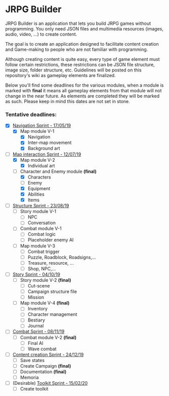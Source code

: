 # JRPG Builder

JRPG Builder is an application that lets you build JRPG games without programming. You only need JSON files and multimedia resources (images, audio, video, ...) to create content.

The goal is to create an application designed to facilitate content creation and Game-making to people who are not familiar with programming.

Although creating content is quite easy, every type of game element must follow certain restrictions, these restrictions can be JSON file structure, image size, folder structure, etc. Guidelines will be posted on this repository's wiki as gameplay elements are finalized.

Below you'll find some deadlines for the various modules, when a module is marked with **final** it means all gameplay elements from that module will not change in the near future. As elements are completed they will be marked as such. Please keep in mind this dates are not set in stone.

### Tentative deadlines:

- [x] <u>Navigation Sprint - 17/05/19</u>
    - [x] Map module V-1
        - [x] Navigation
        - [x] Inter-map movement
        - [x] Background art
- [ ] <u>Map interaction Sprint - 12/07/19</u>
    - [x] Map module V-2
        - [x] Individual art
    - [ ] Character and Enemy module **(final)**
        - [x] Characters
        - [ ] Enemy
        - [x] Equipment
        - [x] Abilities
        - [x] Items
- [ ] <u>Structure Sprint - 23/08/19</u>
    - [ ] Story module V-1
        - [ ] NPC
        - [ ] Conversation
    - [ ] Combat module V-1
        - [ ] Combat logic
        - [ ] Placeholder enemy AI
    - [ ] Map module V-3
        - [ ] Combat trigger
        - [ ] Puzzle, Roadblock, Roadsigns,...
        - [ ] Treasure, resource, ...
        - [ ] Shop, NPC,...
- [ ] <u>Story Sprint - 04/10/19</u>
    - [ ] Story module V-2 **(final)**
        - [ ] Cut-scene
        - [ ] Campaign structure file
        - [ ] Mission
    - [ ] Map module V-4 **(final)**
        - [ ] Inventory
        - [ ] Character management
        - [ ] Bestiary
        - [ ] Journal
- [ ] <u>Combat Sprint - 08/11/19</u>
    - [ ] Combat module V-2 **(final)**
        - [ ] Final AI
        - [ ] Wave combat
- [ ] <u>Content creation Sprint - 24/12/19</u>
    - [ ] Save states
    - [ ] Create Campaign **(final)**
    - [ ] Documentation **(final)**
    - [ ] Memoria
- [ ] (Desirable) <u>Toolkit Sprint - 15/02/20</u>
    - [ ] Create toolkit